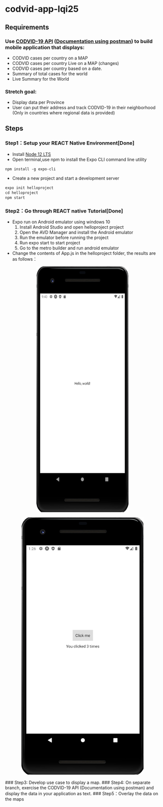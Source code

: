# codvid-app-lqi25
## Requirements
### Use [CODVID-19 API](https://covid19api.com/) ([Documentation using postman](https://documenter.getpostman.com/view/10808728/SzS8rjbc?version=latest)) to build mobile application that displays:
  - CODVID cases per country on a MAP
  - CODVID cases per country Live on a MAP (changes)
  - CODVID cases per country based on a date.
  - Summary of total cases for the world
  - Live Summary for the World
### Stretch goal:
  - Display data per Province
  - User can put their address and track CODVID-19 in their neighborhood (Only in countries where regional data is provided)
 
## Steps
### Step1：Setup your REACT Native Environment[Done]
- Install [Node 12 LTS](https://nodejs.org/en/download/)
- Open terminal,use npm to install the Expo CLI command line utility
```
npm install -g expo-cli
```
- Create a new project and start a development server
```
expo init helloproject
cd helloproject
npm start
```
### Step2：Go through REACT native Tutorial[Done]
- Expo run on Android emulator using windows 10
  1. Install Android Studio and open helloproject project
  2. Open the AVD Manager and install the Android emulator
  3. Run the emulator before running the project
  4. Run expo start to start project
  5. Go to the metro builder and run android emulator
- Change the contents of App.js in the helloproject folder, the results are as follows：
<p align="center">   
<img src="https://github.com/BUEC500C1/codvid-app-lqi25/blob/master/img/step2_1.png" width="300" height="800"/> 
</p>  
<p align="center">   
<img src="https://github.com/BUEC500C1/codvid-app-lqi25/blob/master/img/step2_2.png"/> 
</p>     
### Step3: Develop use case to display a map.
### Step4: On separate branch, exercise the CODVID-19 API (Documentation using postman) and display the data in your application as text.    
### Step5：Overlay the data on the maps
 
